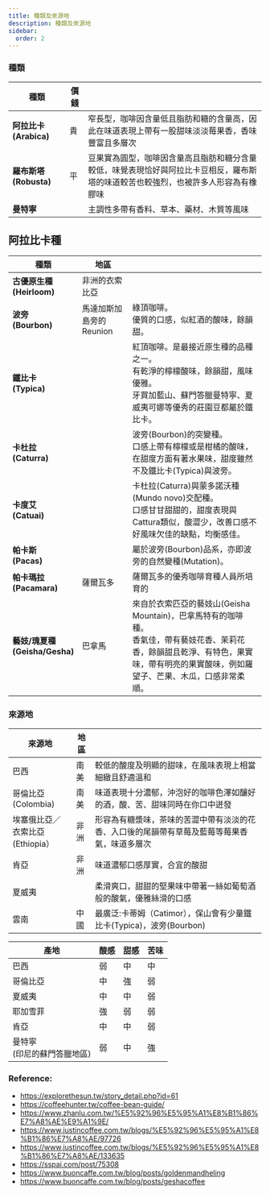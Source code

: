 ```yaml
---
title: 種類及來源地
description: 種類及來源地
sidebar:
  order: 2
---
```


### 種類

|種類 |價錢 | |
|-|-|-|
|**阿拉比卡 (Arabica)**|貴|窄長型，咖啡因含量低且脂肪和糖的含量高，因此在味道表現上帶有一股甜味淡淡莓果香，香味豐富且多層次 | 
|**羅布斯塔 (Robusta)**|平|豆果實為圓型，咖啡因含量高且脂肪和糖分含量較低，味覺表現恰好與阿拉比卡豆相反，羅布斯塔的味道較苦也較強烈，也被許多人形容為有橡膠味|
|**曼特寧**||主調性多帶有香料、草本、藥材、木質等風味|

## 阿拉比卡種
|種類|地區||
|-|-|-|
|**古優原生種<br/>(Heirloom)**|非洲的衣索比亞||
|**波旁<br/>(Bourbon)**|馬達加斯加島旁的Reunion|綠頂咖啡。<br/>優質的口感，似紅酒的酸味，餘韻甜。|
|**鐵比卡<br/>(Typica)**||紅頂咖啡。是最接近原生種的品種之一。<br/>有乾淨的檸檬酸味，餘韻甜，風味優雅。<br/>牙買加藍山、蘇門答臘曼特寧、夏威夷可娜等優秀的莊園豆都屬於鐵比卡。|
|**卡杜拉<br/>(Caturra)**||波旁(Bourbon)的突變種。<br/>口感上帶有檸檬或是柑橘的酸味，在甜度方面有著水果味，甜度雖然不及鐵比卡(Typica)與波旁。|
|**卡度艾<br/>(Catuai)**||卡杜拉(Caturra)與蒙多諾沃種(Mundo novo)交配種。<br/>口感甘甘甜甜的，甜度表現與Cattura類似，酸澀少，改善口感不好風味欠佳的缺點，均衡感佳。|
|**帕卡斯<br/>(Pacas)**||屬於波旁(Bourbon)品系，亦即波旁的自然變種(Mutation)。|
|**帕卡瑪拉<br/>(Pacamara)**|薩爾瓦多|薩爾瓦多的優秀咖啡育種人員所培育的|
|**藝妓/瑰夏種<br/>(Geisha/Gesha)**|巴拿馬|來自於衣索匹亞的藝妓山(Geisha Mountain)，巴拿馬特有的咖啡種。<br/>香氣佳，帶有藝妓花香、茉莉花香，餘韻甜且乾淨、有特色，果實味，帶有明亮的果實酸味，例如羅望子、芒果、木瓜，口感非常柔順。|

### 來源地

|來源地 |地區| |
|--------|-|-|
|巴西    |南美|較低的酸度及明顯的甜味，在風味表現上相當細緻且舒適溫和|
|哥倫比亞<br/>(Colombia)|南美|味道表現十分濃郁，沖泡好的咖啡色澤如釀好的酒，酸、苦、甜味同時在你口中迸發|
|埃塞俄比亞／衣索比亞<br/>(Ethiopia）|非洲|形容為有糖漿味，茶味的苦澀中帶有淡淡的花香、入口後的尾韻帶有草莓及藍莓等莓果香氣，味道多層次|
|肯亞    |非洲|味道濃郁口感厚實，合宜的酸甜|
|夏威夷  ||柔滑爽口，甜甜的堅果味中帶著一絲如葡萄酒般的酸氣，優雅絲滑的口感|
|雲南|中國|最廣泛:卡蒂姆（Catimor），保山會有少量鐵比卡(Typica)，波旁(Bourbon)|

|產地|酸感|甜感|苦味|
|---|--|--|--|
|巴西|弱|中|中|
|哥倫比亞|中|強|弱|
|夏威夷|中|中|弱|
|耶加雪菲|強|弱|弱|
|肯亞|中|中|弱|
|曼特寧<br/>(印尼的蘇門答臘地區)|弱|中|強|

### Reference:
- https://explorethesun.tw/story_detail.php?id=61
- https://coffeehunter.tw/coffee-bean-guide/
- https://www.zhanlu.com.tw/%E5%92%96%E5%95%A1%E8%B1%86%E7%A8%AE%E9%A1%9E/
- https://www.justincoffee.com.tw/blogs/%E5%92%96%E5%95%A1%E8%B1%86%E7%A8%AE/97726
- https://www.justincoffee.com.tw/blogs/%E5%92%96%E5%95%A1%E8%B1%86%E7%A8%AE/133635
- https://sspai.com/post/75308
- https://www.buoncaffe.com.tw/blog/posts/goldenmandheling
- https://www.buoncaffe.com.tw/blog/posts/geshacoffee